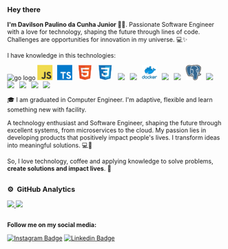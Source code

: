 ### Hey there

**I'm Davilson Paulino da Cunha Junior 👨‍🚀**. Passionate Software Engineer with a love for technology, shaping the future through lines of code. Challenges are opportunities for innovation in my universe. 💻✨ 

I have knowledge in this technologies: 

<p>
<img src="https://cdn.jsdelivr.net/gh/devicons/devicon/icons/go/go-original.svg" height="35px" alt="go logo"  />
<img src="https://raw.githubusercontent.com/github/explore/80688e429a7d4ef2fca1e82350fe8e3517d3494d/topics/javascript/javascript.png" alt="Davilson-Javascript" height="35px"/>
&nbsp;  
<img src="https://raw.githubusercontent.com/github/explore/80688e429a7d4ef2fca1e82350fe8e3517d3494d/topics/typescript/typescript.png" alt="Davilson-Typescript" height="35px"/>
&nbsp;
<img src="https://raw.githubusercontent.com/devicons/devicon/master/icons/html5/html5-original.svg" alt="Davilson-HTML" height="35px">
&nbsp;  
<img src="https://raw.githubusercontent.com/devicons/devicon/master/icons/css3/css3-original.svg" alt="Davilson-CSS" height="35px">
&nbsp;  
<img src="https://user-images.githubusercontent.com/35976070/155427905-da6dc1ae-1ab6-4e1b-90ba-2e615347b433.png" height="40px"/>    
&nbsp;
<img src="https://user-images.githubusercontent.com/35976070/159504638-ca477e0c-bf85-442e-a9bb-90583b01b0ba.svg" height="35px" />   
&nbsp;
<img src="https://raw.githubusercontent.com/github/explore/80688e429a7d4ef2fca1e82350fe8e3517d3494d/topics/docker/docker.png" height="35px"/>
&nbsp;
<img src="https://www.mysql.com/common/logos/logo-mysql-170x115.png" height="35px"/>
&nbsp;
<img src="https://img.icons8.com/color/452/mongodb.png" height="35px"/>
&nbsp;
<img src="https://raw.githubusercontent.com/github/explore/80688e429a7d4ef2fca1e82350fe8e3517d3494d/topics/postgresql/postgresql.png" height="35px"/> 
&nbsp;
<img src="https://cdn4.iconfinder.com/data/icons/redis-2/1451/Untitled-2-512.png" height="35px"/> 
&nbsp;
<img src="https://img.icons8.com/color/452/firebase.png" height="35px" />   
&nbsp;
<img src="https://seeklogo.com/images/F/figma-logo-E4E21D3AEA-seeklogo.com.png" height="35px" />      
&nbsp;
<img src="https://sdtimes.com/wp-content/uploads/2018/04/1_tfZa4vsI6UusJYt_fzvGnQ.png" height="35px" />   
&nbsp;
<img src="https://seeklogo.com/images/P/php-logo-ADE513E748-seeklogo.com.png" height="35px" />   
</p>

:mortar_board: I am graduated in Computer Engineer. I'm adaptive, flexible and learn something new with facility.

A technology enthusiast and Software Engineer, shaping the future through excellent systems, from microservices to the cloud. My passion lies in developing products that positively impact people's lives. I transform ideas into meaningful solutions. 💻🚀 

So, I love technology, coffee and applying knowledge to solve problems, **create solutions and impact lives**. :purple_heart:

##

### ⚙️ &nbsp;GitHub Analytics

<p>
<a href="https://github.com/DavilsonJunior">
  <img height="180em" src="https://github-readme-stats-eight-theta.vercel.app/api?username=DavilsonJunior&show_icons=true&theme=algolia&include_all_commits=true&count_private=true"/>
  <img height="180em" src="https://github-readme-stats-eight-theta.vercel.app/api/top-langs/?username=DavilsonJunior&layout=compact&langs_count=8&theme=algolia"/>
</a>
</p>
  
##

**Follow me on my social media:**

[![Instagram Badge](https://img.shields.io/badge/-Instagram-6633cc?style=flat-square&labelColor=6633cc&logo=instagram&logoColor=white&link=https://www.instagram.com/davilson_junior/)](https://www.instagram.com/davilson_junior/) 
[![Linkedin Badge](https://img.shields.io/badge/-Linkedin-6633cc?style=flat-square&logo=Linkedin&logoColor=white&link=https://www.linkedin.com/in/davilson-paulino-da-cunha-junior-23029315a/)](https://www.linkedin.com/in/davilson-paulino-cunha-da-junior-23029315a/) 
